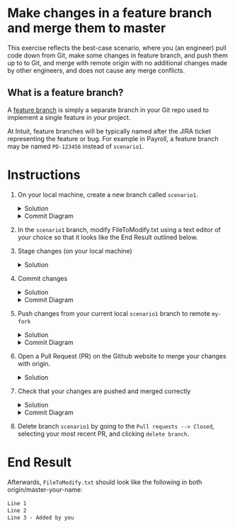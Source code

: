 # Make changes in a feature branch and merge them to master

This exercise reflects the best-case scenario, where you (an engineer) pull code down from Git, make some changes in feature branch, and push them up to to Git, and merge with remote origin with no additional changes made by other engineers, and does not cause any merge conflicts. 

## What is a feature branch?

A [feature branch](https://bocoup.com/blog/git-workflow-walkthrough-feature-branches) is simply a separate branch in your Git repo used to implement a single feature in your project.

At Intuit, feature branches will be typically named after the JIRA ticket representing the feature or bug. For example in Payroll, a feature branch may be named `PD-123456` instead of `scenario1`.

# Instructions
1. On your local machine, create a new branch called `scenario1`.
    <details>
    <summary>Solution</summary>

    ```console
    $ git checkout -b scenario1
    ```
    </details>

    <details>
    <summary>Commit Diagram</summary>

    Below are the commit diagrams for our `local repo`, remote `my-fork`, and remote `origin`. `A` and `B` represent existing commits in this project, while `C` or later letters (in future diagrams) represent new changes a user introduces. 

    It is helpful to understand the concept of "remote" and "local" repos, as well as "branching". Further explanations can be found in the main `README.md`.

    Currently, the `local repo`, `my-fork` and `origin` all point to the same commit (the existing content in the repo).
    ```
    Our local repo:
    
    A---B master-your-name, scenario1
    

    Remote "my-fork":
    
    A---B master-your-name
    

    Remote "origin":
    
    A---B master-your-name
    ```
    </details>

1. In the `scenario1` branch, modify FileToModify.txt using a text editor of your choice so that it looks like the End Result outlined below. 
1. Stage changes (on your local machine)
    <details>
    <summary>Solution</summary>
    
    ```console 
    $ git stage -A
    ```
    </details>
1. Commit changes
    <details>
    <summary>Solution</summary>
    
    ```console 
    $ git commit -m "added a line to the end"
    ```
    </details>
    <details>
    <summary>Commit Diagram</summary>

    ```
    Our local Repo: 

    Branch "scenario1" is pointing at your new commit, C.
    
      C scenario1
     /
    A---B master-your-name
    

    Remote "my-fork": 
    
    A---B master-your-name
    

    Remote "origin": 
    
    A---B master-your-name
    ```
    </details>
1. Push changes from your current local `scenario1` branch to remote `my-fork`
    <details>
    <summary>Solution</summary>
    
    ```console
    $ git push -u my-fork scenario1
    ```
    </details>
    <details>
    <summary>Commit Diagram</summary>

    Check your [`commit logs`](https://git-scm.com/book/en/v2/Git-Basics-Viewing-the-Commit-History), which contains all commits and merges by all authors in this project, in reverse-chronological order:
    ```console
    $ git log
    ```

    Try to match each pointer in the above commit logs to the commit diagrams below.

    ```
    Our local Repo: 
    
      C scenario1
     /
    A---B master-your-name
    

    Remote "my-fork": 

      C scenario1
     /
    A---B master-your-name


    Remote "origin":
    
    A---B master-your-name
    ```

    ![Git log diagram](img/gitDiagramLabelled.png)
    <!-- (This is the link to edit the diagram: https://app.mural.co/t/intuitqboteam/m/intuitqboteam/1590103154632/7b0d466ace2966b58c091eaf0aa2d6c663dedb5a) -->
    </details>
1. Open a Pull Request (PR) on the Github website to merge your changes with origin. 
    <details>
    <summary>Solution</summary>
    
    1. Go to `your-fork` (where you pushed your changes) on the Github website. By deafult, this is located at `github.intuit.com/<your-name>/git-practice`
    1. Click "New pull request" (beside "Branch: master-your-name"). Notice this action automatically takes you to the `git-practice` repo in Albertasaurus, as this is where you are trying to merge your code change to. 
    1. Scroll down to see all the file change(s) you have made, and ensure they are correct. Ensure the "head repository" is your your fork, the "base repository" is Albertasaurus/git-practice, and that the compared and base branches are both `master-your-name`.

        ![Git PR](img/PR.png) <!-- (This is the link to edit the diagram: https://app.mural.co/invitation/mural/intuitqboteam/1590103154632?sender=michellewang8970&key=5e30c6ac-84f7-4201-a7a7-0ba49ee9366a) -->

    1. Click the green "Create pull request" button. Add a descriptive title and description illustrating the nature of your code change if you wish. Once all checks have passed, choose "Squash and merge" from the dropdown beside "Merge pull request", then "Confirm merge". 

        "[Squash and merge](https://github.blog/2016-04-01-squash-your-commits/#enter-commit-squashing)" takes all the commits pushed to `my-fork` and pushes them into `master-your-name` in Albertasaurus as one single commit.
    1. You can go to the "code" tab in `Albertasaurus/git-practice`, go to the `master-your-name` branch, and see that your changes are merged.

1. Check that your changes are pushed and merged correctly
    <details>
    <summary>Solution</summary>
    
    Update your local repo, and its pointers. 
    ``` console
    $ git checkout master-<your-name>
    $ git pull origin/master-<your-name> 
    ```

    Check your commit logs, and ensure they match the commit diagram.
    ```console
    # ensure origin/master-<your-name> is displayed
    $ git log origin/master-<your-name>
    ```
    </details>

    <details>
    <summary>Commit Diagram</summary>

    After `my-fork` is PR-ed into `master-your-name`, `master-your-name` will point at a new commit `C'`, that represents the squahsed version of all commits from the `scenario1` branch.
    ```
    Our local Repo: 
    
    A---B---C' master-your-name


    Remote "my-fork": 
    
    A---B master-your-name


    Remote "origin":
    
    A---B---C' master-your-name
    ```
    !["Final git log diagram"](img/s1final_gitLog_labelled.png) <!-- (This is the link to edit the diagram: https://app.mural.co/invitation/mural/intuitqboteam/1590174462805?sender=michellewang8970&key=2685d92c-c30a-444f-9edf-7cdec22e5941) -->
    </details>
1. Delete branch `scenario1` by going to the `Pull requests --> Closed`, selecting your most recent PR, and clicking `delete branch`. 

# End Result
Afterwards, `FileToModify.txt` should look like the following in both origin/master-your-name:
```
Line 1 
Line 2
Line 3 - Added by you
```
